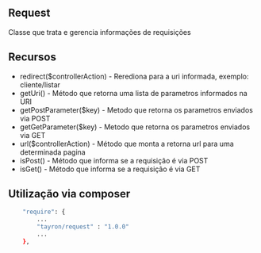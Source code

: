 ## Request

Classe que trata e gerencia informações de requisições


## Recursos
  - redirect($controllerAction) - Rerediona para a uri informada, exemplo: cliente/listar
  - getUri() - Método que retorna uma lista de parametros informados na URI
  - getPostParameter($key) - Metodo que retorna os parametros enviados via POST
  - getGetParameter($key) - Metodo que retorna os parametros enviados via GET 
  - url($controllerAction) - Método que monta a retorna url para uma determinada pagina
  - isPost() - Método que informa se a requisição é via POST
  - isGet() - Método que informa se a requisição é via GET
   


## Utilização via composer

```sh
    "require": {
        ...
        "tayron/request" : "1.0.0"
        ... 
    },    
```
